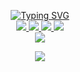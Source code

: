 <p align="center">
<a href="https://github.com/YasinHeidari">
    <img src="https://readme-typing-svg.demolab.com?font=Firacode&size=24&duration=3000&pause=500&color=2BB1D4&multiline=true&center=true&vCenter=true&width=265&height=124&lines=Yasin+Heidari;Junior; Front-end Developer" alt="Typing SVG" />
</a>
<br/>

<a href="https://github.com/YasinHeidari">
    <img src="https://img.shields.io/badge/YasinHeidari-red?style=flat-square">
</a> 
<a href="https://t.me/Yasiin_heidari">
    <img src="https://img.shields.io/badge/Channel-blue?style=flat-square&logo=telegram">
</a> 
<a href="https://www.linkedin.com/in/yasin-heidari-797975230">
    <img src="https://img.shields.io/badge/-Linkedin-blue?style=flat-square&logo=linkedin">
</a>
<a href="mailto:yasin.gh.heidari@gmail.com">
    <img src="https://img.shields.io/badge/-Email-red?style=flat-square&logo=gmail&logoColor=white">
</a>
<br/> 

<a href="https://github.com/YasinHeidari">
    <img src="https://github-stats-alpha.vercel.app/api?username=YasinHeidari&cc=22272e&tc=37BCF6&ic=AE87FF&bc=AE87FF">
</a>
<br>
</p>

<a href="https://github.com/YasinHeidari">
    <p align="center">
         <img src="https://skillicons.dev/icons?i=github,linkedin,git,js,jquery,react,antd,bootstrap,tailwind,html,css&perline=8" />
    </p>
   
</a>
